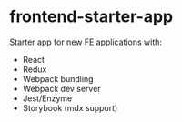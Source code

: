 # frontend-starter-app

Starter app for new FE applications with:

- React
- Redux
- Webpack bundling
- Webpack dev server
- Jest/Enzyme
- Storybook (mdx support)
